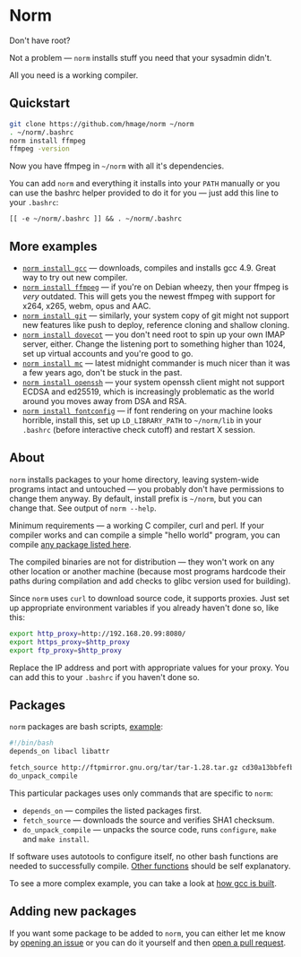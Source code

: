 # Norm

Don't have root?

Not a problem — `norm` installs stuff you need that your sysadmin didn't.

All you need is a working compiler.

## Quickstart

```bash
git clone https://github.com/hmage/norm ~/norm
. ~/norm/.bashrc
norm install ffmpeg
ffmpeg -version
```

Now you have ffmpeg in `~/norm` with all it's dependencies.

You can add `norm` and everything it installs into your `PATH` manually or you can use the bashrc helper provided to do it for you — just add this line to your `.bashrc`:

```
[[ -e ~/norm/.bashrc ]] && . ~/norm/.bashrc
```

## More examples
 * [`norm install gcc`](https://github.com/hmage/norm/tree/master/packages/gcc) — downloads, compiles and installs gcc 4.9. Great way to try out new compiler.
 * [`norm install ffmpeg`](https://github.com/hmage/norm/tree/master/packages/ffmpeg) — if you're on Debian wheezy, then your ffmpeg is _very_ outdated. This will gets you the newest ffmpeg with support for x264, x265, webm, opus and AAC.
 * [`norm install git`](https://github.com/hmage/norm/tree/master/packages/git) — similarly, your system copy of git might not support new features like push to deploy, reference cloning and shallow cloning.
 * [`norm install dovecot`](https://github.com/hmage/norm/tree/master/packages/dovecot) — you don't need root to spin up your own IMAP server, either. Change the listening port to something higher than 1024, set up virtual accounts and you're good to go.
 * [`norm install mc`](https://github.com/hmage/norm/tree/master/packages/mc) — latest midnight commander is much nicer than it was a few years ago, don't be stuck in the past.
 * [`norm install openssh`](https://github.com/hmage/norm/tree/master/packages/openssh) — your system openssh client might not support ECDSA and ed25519, which is increasingly problematic as the world around you moves away from DSA and RSA.
 * [`norm install fontconfig`](https://github.com/hmage/norm/tree/master/packages/fontconfig) — if font rendering on your machine looks horrible, install this, set up `LD_LIBRARY_PATH` to `~/norm/lib` in your `.bashrc` (before interactive check cutoff) and restart X session.

## About

`norm` installs packages to your home directory, leaving system-wide programs intact and untouched — you probably don't have permissions to change them anyway. By default, install prefix is `~/norm`, but you can change that. See output of `norm --help`.

Minimum requirements — a working C compiler, curl and perl. If your compiler works and can compile a simple "hello world" program, you can compile [any package listed here](https://github.com/hmage/norm/tree/master/packages).

The compiled binaries are not for distribution — they won't work on any other location or another machine (because most programs hardcode their paths during compilation and add checks to glibc version used for building).

Since `norm` uses `curl` to download source code, it supports proxies. Just set up appropriate environment variables if you already haven't done so, like this:

```bash
export http_proxy=http://192.168.20.99:8080/
export https_proxy=$http_proxy
export ftp_proxy=$http_proxy
```

Replace the IP address and port with appropriate values for your proxy. You can add this to your `.bashrc` if you haven't done so.

## Packages
`norm` packages are bash scripts, [example](https://github.com/hmage/norm/tree/master/packages/tar):

```bash
#!/bin/bash
depends_on libacl libattr

fetch_source http://ftpmirror.gnu.org/tar/tar-1.28.tar.gz cd30a13bbfefb54b17e039be7c43d2592dd3d5d0
do_unpack_compile
```

This particular packages uses only commands that are specific to `norm`:
 * `depends_on` — compiles the listed packages first.
 * `fetch_source` — downloads the source and verifies SHA1 checksum.
 * `do_unpack_compile` — unpacks the source code, runs `configure`, `make` and `make install`.

If software uses autotools to configure itself, no other bash functions are needed to successfully compile. [Other functions](https://github.com/hmage/norm/blob/master/norm_common.functions) should be self explanatory.

To see a more complex example, you can take a look at [how gcc is built](https://github.com/hmage/norm/tree/master/packages/gcc).


## Adding new packages

If you want some package to be added to `norm`, you can either let me know by [opening an issue](https://github.com/hmage/norm/issues) or you can do it yourself and then [open a pull request](https://github.com/hmage/norm/compare).
